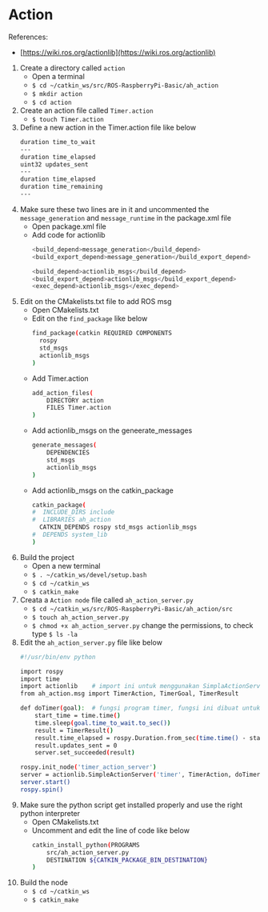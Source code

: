 # Action

References:
- [https://wiki.ros.org/actionlib](https://wiki.ros.org/actionlib)

1. Create a directory called `action`
	- Open a terminal
	- `$ cd ~/catkin_ws/src/ROS-RaspberryPi-Basic/ah_action`
	- `$ mkdir action`
	- `$ cd action`
2. Create an action file called `Timer.action`
	- `$ touch Timer.action`
3. Define a new action in the Timer.action file like below
	```sh
	duration time_to_wait
	---
	duration time_elapsed
	uint32 updates_sent
	---
	duration time_elapsed
	duration time_remaining
	---
	```
4. Make sure these two lines are in it and uncommented the `message_generation` and `message_runtime` in the package.xml file
	- Open package.xml file
	- Add code for actionlib
		```sh
		<build_depend>message_generation</build_depend>
		<build_export_depend>message_generation</build_export_depend>
		
		<build_depend>actionlib_msgs</build_depend>
		<build_export_depend>actionlib_msgs</build_export_depend>
		<exec_depend>actionlib_msgs</exec_depend>
		```
5. Edit on the CMakelists.txt file to add ROS msg
	- Open CMakelists.txt
	- Edit on the `find_package` like below
		```sh
		find_package(catkin REQUIRED COMPONENTS
		  rospy
		  std_msgs
		  actionlib_msgs
		)
		```
	- Add Timer.action
		```sh
		add_action_files(
			DIRECTORY action
			FILES Timer.action
		)
		```
	- Add actionlib_msgs on the geneerate_messages
		```sh
		generate_messages(
			DEPENDENCIES
			std_msgs
			actionlib_msgs
		)
		```
	- Add actionlib_msgs on the catkin_package
		```sh
		catkin_package(
		#  INCLUDE_DIRS include
		#  LIBRARIES ah_action
		  CATKIN_DEPENDS rospy std_msgs actionlib_msgs
		#  DEPENDS system_lib
		)
		```
6. Build the project
	- Open a new terminal
	- `$ . ~/catkin_ws/devel/setup.bash`
	- `$ cd ~/catkin_ws`
	- `$ catkin_make`
7. Creata a `Action node` file called `ah_action_server.py`
	- `$ cd ~/catkin_ws/src/ROS-RaspberryPi-Basic/ah_action/src`
	- `$ touch ah_action_server.py`
	- `$ chmod +x ah_action_server.py`	change the permissions, to check type `$ ls -la`
8. Edit the `ah_action_server.py` file like below
	```sh
	#!/usr/bin/env python

	import rospy
	import time
	import actionlib	# import ini untuk menggunakan SimplaActionServer class
	from ah_action.msg import TimerAction, TimerGoal, TimerResult

	def doTimer(goal):	# fungsi program timer, fungsi ini dibuat untuk menghitung berapa lama waktu ketika server menerima pesan goal yg dikirim oleh client
		start_time = time.time()
		time.sleep(goal.time_to_wait.to_sec())
		result = TimerResult()
		result.time_elapsed = rospy.Duration.from_sec(time.time() - start_time)		# ini menghitung berapa lamanya
		result.updates_sent = 0
		server.set_succeeded(result)

	rospy.init_node('timer_action_server')
	server = actionlib.SimpleActionServer('timer', TimerAction, doTimer, False)
	server.start()
	rospy.spin()
	```
9. Make sure the python script get installed properly and use the right python interpreter
	- Open CMakelists.txt
	- Uncomment and edit the line of code like below
		```sh
		catkin_install_python(PROGRAMS
			src/ah_action_server.py
			DESTINATION ${CATKIN_PACKAGE_BIN_DESTINATION}
		)
		```
10. Build the node
	- `$ cd ~/catkin_ws`
	- `$ catkin_make`
